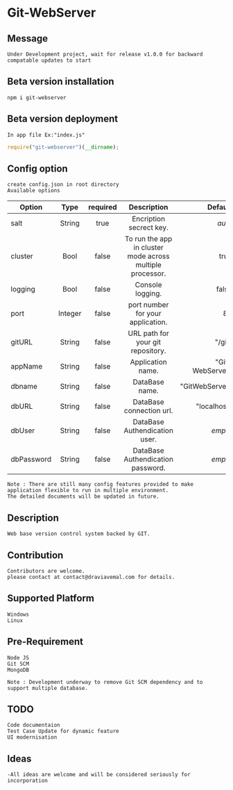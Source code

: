 # Git-WebServer

## Message

    Under Development project, wait for release v1.0.0 for backward compatable updates to start

## Beta version installation

    npm i git-webserver

## Beta version deployment

    In app file Ex:"index.js"

```javascript
require("git-webserver")(__dirname);
```

## Config option

    create config.json in root directory
    Available options

   | Option |   Type   | required | Description | Default |
   | ------ |:--------:|:--------:|:-----------:| -------:|
   | salt   | String | true  | Encription secrect key.| *auto* |
   | cluster| Bool | false | To run the app in cluster mode across multiple processor. | true |
   | logging| Bool | false | Console logging. | false |
   | port   | Integer | false | port number for your application. | 80 |
   | gitURL | String | false | URL path for your git repository. | "/git"|
   | appName| String | false | Application name. | "Git-WebServer" |
   | dbname | String | false | DataBase name. | "GitWebServer" |
   | dbURL  | String | false | DataBase connection url. | "localhost" |
   | dbUser | String | false | DataBase Authendication user. | *empty* |
   | dbPassword | String | false | DataBase Authendication password. | *empty* |

    Note : There are still many config features provided to make application flexible to run in multiple environment.
    The detailed documents will be updated in future.

## Description

    Web base version control system backed by GIT.

## Contribution

    Contributors are welcome.
    please contact at contact@draviavemal.com for details.

## Supported Platform

    Windows
    Linux

## Pre-Requirement

    Node JS
    Git SCM
    MongoDB

    Note : Development underway to remove Git SCM dependency and to support multiple database.

## TODO

    Code documentaion
    Test Case Update for dynamic feature
    UI modernisation

## Ideas

    -All ideas are welcome and will be considered seriously for incorporation